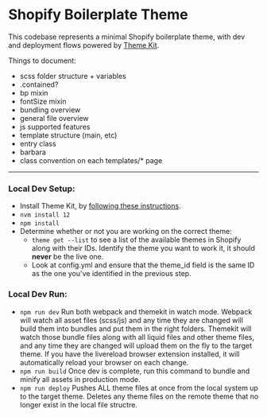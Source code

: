 # Shopify Boilerplate Theme

This codebase represents a minimal Shopify boilerplate theme, with dev and deployment flows powered by [Theme Kit](https://shopify.dev/tools/theme-kit).

Things to document:

-   scss folder structure + variables
-   .contained?
-   bp mixin
-   fontSize mixin
-   bundling overview
-   general file overview
-   js supported features
-   template structure (main, etc)
-   entry class
-   barbara
-   class convention on each templates/\* page

---

### Local Dev Setup:

-   Install Theme Kit, by [following these instructions](https://shopify.dev/tools/theme-kit/getting-started).
-   `nvm install 12`
-   `npm install`
-   Determine whether or not you are working on the correct theme:
    -   `theme get --list` to see a list of the available themes in Shopify along with their IDs. Identify the theme you want to work it, it should **never** be the live one.
    -   Look at config.yml and ensure that the theme_id field is the same ID as the one you've identified in the previous step.

### Local Dev Run:

-   `npm run dev` Run both webpack and themekit in watch mode. Webpack will watch all asset files (scss/js) and any time they are changed will build them into bundles and put them in the right folders. Themekit will watch those bundle files along with all liquid files and other theme files, and any time they are changed will upload them on the fly to the target theme. If you have the livereload browser extension installed, it will automatically reload your browser on each change.
-   `npm run build` Once dev is complete, run this command to bundle and minify all assets in production mode.
-   `npm run deploy` Pushes ALL theme files at once from the local system up to the target theme. Deletes any theme files on the remote theme that no longer exist in the local file structre.
